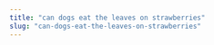 ```yaml
---
title: "can dogs eat the leaves on strawberries"
slug: "can-dogs-eat-the-leaves-on-strawberries"
---
```


